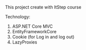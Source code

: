 This project create with ItStep course

Technology:
  1) ASP.NET Core MVC
  2) EntityFrameworkCore
  3) Cookie (for Log in and log out)
  4) LazyProxies
